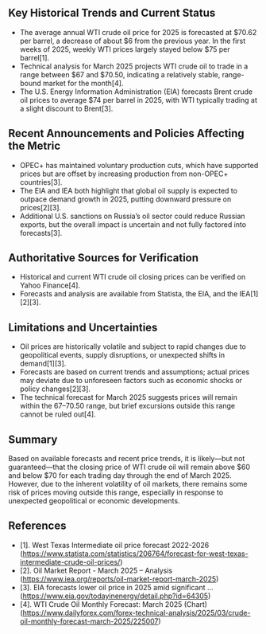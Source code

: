 ## Key Historical Trends and Current Status

- The average annual WTI crude oil price for 2025 is forecasted at $70.62 per barrel, a decrease of about $6 from the previous year. In the first weeks of 2025, weekly WTI prices largely stayed below $75 per barrel[1].
- Technical analysis for March 2025 projects WTI crude oil to trade in a range between $67 and $70.50, indicating a relatively stable, range-bound market for the month[4].
- The U.S. Energy Information Administration (EIA) forecasts Brent crude oil prices to average $74 per barrel in 2025, with WTI typically trading at a slight discount to Brent[3].

## Recent Announcements and Policies Affecting the Metric

- OPEC+ has maintained voluntary production cuts, which have supported prices but are offset by increasing production from non-OPEC+ countries[3].
- The EIA and IEA both highlight that global oil supply is expected to outpace demand growth in 2025, putting downward pressure on prices[2][3].
- Additional U.S. sanctions on Russia’s oil sector could reduce Russian exports, but the overall impact is uncertain and not fully factored into forecasts[3].

## Authoritative Sources for Verification

- Historical and current WTI crude oil closing prices can be verified on Yahoo Finance[4].
- Forecasts and analysis are available from Statista, the EIA, and the IEA[1][2][3].

## Limitations and Uncertainties

- Oil prices are historically volatile and subject to rapid changes due to geopolitical events, supply disruptions, or unexpected shifts in demand[1][3].
- Forecasts are based on current trends and assumptions; actual prices may deviate due to unforeseen factors such as economic shocks or policy changes[2][3].
- The technical forecast for March 2025 suggests prices will remain within the $67–$70.50 range, but brief excursions outside this range cannot be ruled out[4].

## Summary

Based on available forecasts and recent price trends, it is likely—but not guaranteed—that the closing price of WTI crude oil will remain above $60 and below $70 for each trading day through the end of March 2025. However, due to the inherent volatility of oil markets, there remains some risk of prices moving outside this range, especially in response to unexpected geopolitical or economic developments.

## References

- [1]. West Texas Intermediate oil price forecast 2022-2026 (https://www.statista.com/statistics/206764/forecast-for-west-texas-intermediate-crude-oil-prices/)
- [2]. Oil Market Report - March 2025 – Analysis (https://www.iea.org/reports/oil-market-report-march-2025)
- [3]. EIA forecasts lower oil price in 2025 amid significant ... (https://www.eia.gov/todayinenergy/detail.php?id=64305)
- [4]. WTI Crude Oil Monthly Forecast: March 2025 (Chart) (https://www.dailyforex.com/forex-technical-analysis/2025/03/crude-oil-monthly-forecast-march-2025/225007)